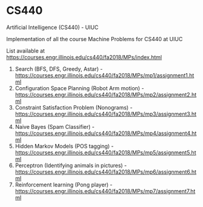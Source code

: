 # CS440
Artificial Intelligence (CS440) - UIUC

Implementation of all the course Machine Problems for CS440 at UIUC

List available at https://courses.engr.illinois.edu/cs440/fa2018/MPs/index.html

1. Search (BFS, DFS, Greedy, Astar) - https://courses.engr.illinois.edu/cs440/fa2018/MPs/mp1/assignment1.html
2. Configuration Space Planning (Robot Arm motion) - https://courses.engr.illinois.edu/cs440/fa2018/MPs/mp2/assignment2.html
3. Constraint Satisfaction Problem (Nonograms) - https://courses.engr.illinois.edu/cs440/fa2018/MPs/mp3/assignment3.html
4. Naive Bayes (Spam Classifier) - https://courses.engr.illinois.edu/cs440/fa2018/MPs/mp4/assignment4.html
5. Hidden Markov Models (POS tagging) - https://courses.engr.illinois.edu/cs440/fa2018/MPs/mp5/assignment5.html
6. Perceptron (Identifying animals in pictures) - https://courses.engr.illinois.edu/cs440/fa2018/MPs/mp6/assignment6.html
7. Reinforcement learning (Pong player) - https://courses.engr.illinois.edu/cs440/fa2018/MPs/mp7/assignment7.html
